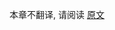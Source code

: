 [//]: # (title: Kotlin Multiplatform 兼容性指南)

本章不翻译, 请阅读 [原文](https://kotlinlang.org/docs/multiplatform-compatibility-guide.html)
